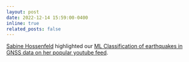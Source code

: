 ```yaml
---
layout: post
date: 2022-12-14 15:59:00-0400
inline: true
related_posts: false
---
```


<a href="https://www.youtube.com/@SabineHossenfelder">Sabine Hossenfeld</a> highlighted our <a href="https://youtu.be/xa_PN7XjsTs?si=Frjgt-yiD3Df84wz&t=870">ML Classification of earthquakes in GNSS data on her popular youtube feed</a>.   
